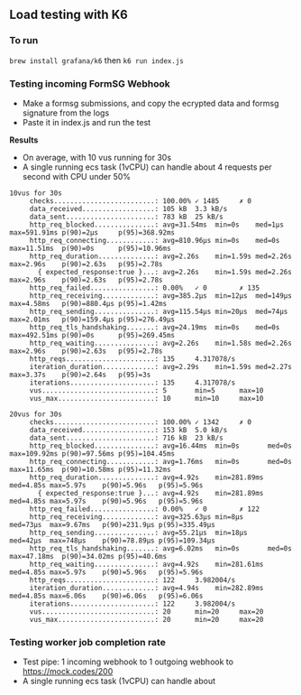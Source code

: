## Load testing with K6

### To run

`brew install grafana/k6`
then
`k6 run index.js`

### Testing incoming FormSG Webhook

- Make a formsg submissions, and copy the ecrypted data and formsg signature from the logs
- Paste it in index.js and run the test

**Results**

- On average, with 10 vus running for 30s
- A single running ecs task (1vCPU) can handle about 4 requests per second with CPU under 50%

```
10vus for 30s
     checks.........................: 100.00% ✓ 1485     ✗ 0
     data_received..................: 105 kB  3.3 kB/s
     data_sent......................: 783 kB  25 kB/s
     http_req_blocked...............: avg=31.54ms  min=0s    med=1µs   max=591.91ms p(90)=2µs     p(95)=368.92ms
     http_req_connecting............: avg=810.96µs min=0s    med=0s    max=11.51ms  p(90)=0s      p(95)=10.96ms
     http_req_duration..............: avg=2.26s    min=1.59s med=2.26s max=2.96s    p(90)=2.63s   p(95)=2.78s
       { expected_response:true }...: avg=2.26s    min=1.59s med=2.26s max=2.96s    p(90)=2.63s   p(95)=2.78s
     http_req_failed................: 0.00%   ✓ 0        ✗ 135
     http_req_receiving.............: avg=385.2µs  min=12µs  med=149µs max=4.58ms   p(90)=880.4µs p(95)=1.42ms
     http_req_sending...............: avg=115.54µs min=20µs  med=74µs  max=2.01ms   p(90)=159.4µs p(95)=276.49µs
     http_req_tls_handshaking.......: avg=24.19ms  min=0s    med=0s    max=492.51ms p(90)=0s      p(95)=269.45ms
     http_req_waiting...............: avg=2.26s    min=1.58s med=2.26s max=2.96s    p(90)=2.63s   p(95)=2.78s
     http_reqs......................: 135     4.317078/s
     iteration_duration.............: avg=2.29s    min=1.59s med=2.27s max=3.37s    p(90)=2.64s   p(95)=3s
     iterations.....................: 135     4.317078/s
     vus............................: 5       min=5      max=10
     vus_max........................: 10      min=10     max=10

20vus for 30s
     checks.........................: 100.00% ✓ 1342     ✗ 0
     data_received..................: 153 kB  5.0 kB/s
     data_sent......................: 716 kB  23 kB/s
     http_req_blocked...............: avg=16.44ms  min=0s       med=0s    max=109.92ms p(90)=97.56ms p(95)=104.45ms
     http_req_connecting............: avg=1.76ms   min=0s       med=0s    max=11.65ms  p(90)=10.58ms p(95)=11.32ms
     http_req_duration..............: avg=4.92s    min=281.89ms med=4.85s max=5.97s    p(90)=5.96s   p(95)=5.96s
       { expected_response:true }...: avg=4.92s    min=281.89ms med=4.85s max=5.97s    p(90)=5.96s   p(95)=5.96s
     http_req_failed................: 0.00%   ✓ 0        ✗ 122
     http_req_receiving.............: avg=325.63µs min=8µs      med=73µs  max=9.67ms   p(90)=231.9µs p(95)=335.49µs
     http_req_sending...............: avg=55.21µs  min=18µs     med=42µs  max=748µs    p(90)=78.89µs p(95)=109.34µs
     http_req_tls_handshaking.......: avg=6.02ms   min=0s       med=0s    max=47.18ms  p(90)=34.02ms p(95)=40.6ms
     http_req_waiting...............: avg=4.92s    min=281.61ms med=4.85s max=5.97s    p(90)=5.96s   p(95)=5.96s
     http_reqs......................: 122     3.982004/s
     iteration_duration.............: avg=4.94s    min=282.89ms med=4.85s max=6.06s    p(90)=6.06s   p(95)=6.06s
     iterations.....................: 122     3.982004/s
     vus............................: 20      min=20     max=20
     vus_max........................: 20      min=20     max=20
```

### Testing worker job completion rate

- Test pipe: 1 incoming webhook to 1 outgoing webhook to https://mock.codes/200
- A single running ecs task (1vCPU) can handle about
